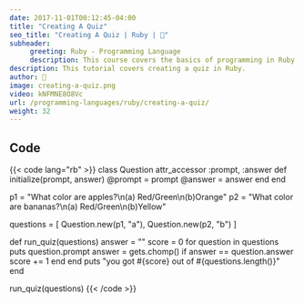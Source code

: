 ```yaml
---
date: 2017-11-01T00:12:45-04:00
title: "Creating A Quiz"
seo_title: "Creating A Quiz | Ruby | 🦒"
subheader:
     greeting: Ruby - Programming Language
     description: This course covers the basics of programming in Ruby. Work your way through the videos/articles and I'll teach you everything you need to know to start your programming journey!
description: This tutorial covers creating a quiz in Ruby.
author: 🦒
image: creating-a-quiz.png
video: kNFMNE8O8Vc
url: /programming-languages/ruby/creating-a-quiz/
weight: 32
---
```


## Code

{{< code lang="rb" >}}
class Question
     attr_accessor :prompt, :answer
     def initialize(prompt, answer)
          @prompt = prompt
          @answer = answer
     end
end

p1 = "What color are apples?\n(a) Red/Green\n(b)Orange"
p2 = "What color are bananas?\n(a) Red/Green\n(b)Yellow"

questions = [
     Question.new(p1, "a"),
     Question.new(p2, "b")
]

def run_quiz(questions)
     answer = ""
     score = 0
     for question in questions
          puts question.prompt
          answer = gets.chomp()
          if answer == question.answer
               score += 1
          end
     end
     puts "you got #{score} out of #{questions.length()}"
end

run_quiz(questions)
{{< /code >}}